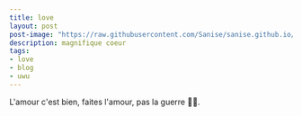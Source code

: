 ```yaml
---
title: love
layout: post
post-image: "https://raw.githubusercontent.com/Sanise/sanise.github.io/master/assets/images/heart_PNG51164.png"
description: magnifique coeur
tags:
- love
- blog
- uwu
---
```


L'amour c'est bien, faites l'amour, pas la guerre 🥐💖.
